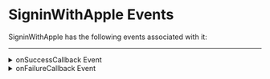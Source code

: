                                 


SigninWithApple Events
======================

SigninWithApple has the following events associated with it:

* * *

<details close markdown="block"><summary>onSuccessCallback Event</summary>

* * *

An event callback is invoked by the platform when the user performs a sucsessfull authentication action using the Apple ID on the SigninWithApple widget button.

* Once the user logs in with the Apple ID, we'll get a set of values that will help to store in the keychain.
	
	<table style="width: 100%;mc-table-style: url('Resources/Snippets/Resources/TableStyles/Basic.css');" class="TableStyle-Basic" cellspacing="0"><colgroup><col style="width: 234px;" class="TableStyle-Basic-Column-Column1"> <col class="TableStyle-Basic-Column-Column1"></colgroup><tbody><tr class="TableStyle-Basic-Body-Body1"><td class="TableStyle-Basic-BodyE-Column1-Body1"><b>Values collected</b></td><td class="TableStyle-Basic-BodyD-Column1-Body1"><b>Description</b></td></tr><tr class="TableStyle-Basic-Body-Body1"><td class="TableStyle-Basic-BodyE-Column1-Body1">User</td><td class="TableStyle-Basic-BodyD-Column1-Body1">Unique user-id</td></tr><tr class="TableStyle-Basic-Body-Body1"><td class="TableStyle-Basic-BodyE-Column1-Body1">givenName</td><td class="TableStyle-Basic-BodyD-Column1-Body1">Name of user</td></tr><tr class="TableStyle-Basic-Body-Body1"><td class="TableStyle-Basic-BodyE-Column1-Body1">familyName</td><td class="TableStyle-Basic-BodyD-Column1-Body1">User family Name</td></tr><tr class="TableStyle-Basic-Body-Body1"><td class="TableStyle-Basic-BodyE-Column1-Body1">identityToken</td><td class="TableStyle-Basic-BodyD-Column1-Body1">The JSON Web Token (JWT) served to securely communicate user identity information to the app. The ID token, signed by Apple's ID provider, includes the following information: Issuer Identifier, Subject Identifier, Audience, Expiry Time and Issuance Time. Example: Email which is used for sign in</td></tr><tr class="TableStyle-Basic-Body-Body1"><td class="TableStyle-Basic-BodyE-Column1-Body1">email</td><td class="TableStyle-Basic-BodyD-Column1-Body1">The email used for sign in.</td></tr><tr class="TableStyle-Basic-Body-Body1"><td class="TableStyle-Basic-BodyE-Column1-Body1">authorizationCode</td><td class="TableStyle-Basic-BodyD-Column1-Body1">A short-lived, one-time valid token that provides proof of authorization for the server component of the app. The authorization code is connected to the specific transaction using the state attribute passed in the request for authorization. The application's server component will validate the code using the Apple identity service endpoint provided for this purpose.</td></tr><tr class="TableStyle-Basic-Body-Body1"><td class="TableStyle-Basic-BodyB-Column1-Body1">authorizedScopes</td><td class="TableStyle-Basic-BodyA-Column1-Body1">This value will include a list of scopes for which authorization has been provided by the user. These could contain a subset of the scopes requested on @see ASAuthorizationAppleIDRequest. This value should be queried by the application to identify which scopes have been returned as it may differ from those requested.</td></tr></tbody></table>

### Syntax

```

onSuccessCallback ()
```

### Type

Constant

### Read/Write

Read Only

### Example

### Platform Availability

* iOS 13 or later

* * *

</details>
<details close markdown="block"><summary>onFailureCallback Event</summary>

* * *

An event onFailureCallback is invoked by the platform when the user fails a authentication action using the Apple ID on the SigninWithApple widget button.

The following table lists the Error codes that are displayed on the VoltMX Iris.

<table style="width: 100%;mc-table-style: url('Resources/Snippets/Resources/TableStyles/Basic.css');" class="TableStyle-Basic" cellspacing="0"><colgroup><col style="width: 99px;" class="TableStyle-Basic-Column-Column1"> <col style="width: 298px;" class="TableStyle-Basic-Column-Column1"> <col class="TableStyle-Basic-Column-Column1"></colgroup><tbody><tr class="TableStyle-Basic-Body-Body1"><td class="TableStyle-Basic-BodyE-Column1-Body1">Error Codes</td><td class="TableStyle-Basic-BodyE-Column1-Body1">Failure Callback with enum Values</td><td class="TableStyle-Basic-BodyD-Column1-Body1">Description</td></tr><tr class="TableStyle-Basic-Body-Body1"><td class="TableStyle-Basic-BodyE-Column1-Body1">1000</td><td class="TableStyle-Basic-BodyE-Column1-Body1">VoltMXSignInWithAppleAuthorizationErrorUnknown</td><td class="TableStyle-Basic-BodyD-Column1-Body1">The authorization attempt failed for an unknown reason.</td></tr><tr class="TableStyle-Basic-Body-Body1"><td class="TableStyle-Basic-BodyE-Column1-Body1">1001</td><td class="TableStyle-Basic-BodyE-Column1-Body1">VoltMXSignInWithAppleAuthorizationErrorCanceled</td><td class="TableStyle-Basic-BodyD-Column1-Body1">The user canceled the authorization attempt.</td></tr><tr class="TableStyle-Basic-Body-Body1"><td class="TableStyle-Basic-BodyE-Column1-Body1">1002</td><td class="TableStyle-Basic-BodyE-Column1-Body1">VoltMXSignInWithAppleAuthorizationErrorInvalidResponse</td><td class="TableStyle-Basic-BodyD-Column1-Body1">The authorization request received an invalid response.</td></tr><tr class="TableStyle-Basic-Body-Body1"><td class="TableStyle-Basic-BodyE-Column1-Body1">1003</td><td class="TableStyle-Basic-BodyE-Column1-Body1">VoltMXSignInWithAppleAuthorizationErrorNotHandled</td><td class="TableStyle-Basic-BodyD-Column1-Body1">The authorization request wasn’t handled.</td></tr><tr class="TableStyle-Basic-Body-Body1"><td class="TableStyle-Basic-BodyB-Column1-Body1">1004</td><td class="TableStyle-Basic-BodyB-Column1-Body1">VoltMXSignInWithAppleAuthorizationErrorFailed</td><td class="TableStyle-Basic-BodyA-Column1-Body1">The authorization attempt failed.</td></tr></tbody></table>

### Syntax

```

onFailureCallback
```

### Type

Constant

### Read/Write

Read only- (Constructor level)

### Example

### Platform Availability

* iOS 13 or later.

* * *
</details>